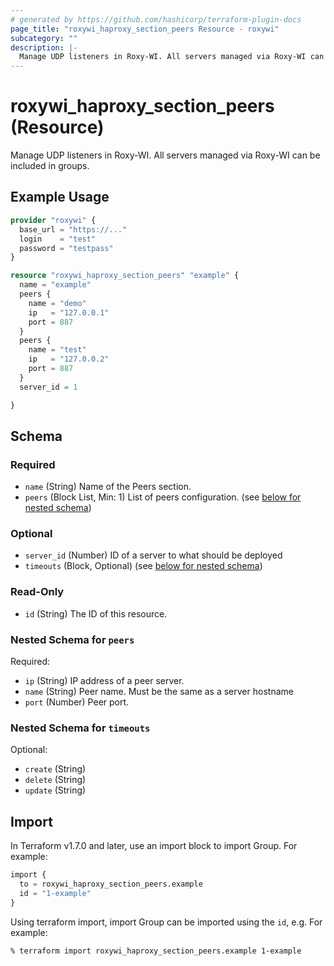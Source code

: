 ```yaml
---
# generated by https://github.com/hashicorp/terraform-plugin-docs
page_title: "roxywi_haproxy_section_peers Resource - roxywi"
subcategory: ""
description: |-
  Manage UDP listeners in Roxy-WI. All servers managed via Roxy-WI can be included in groups.
---
```


# roxywi_haproxy_section_peers (Resource)

Manage UDP listeners in Roxy-WI. All servers managed via Roxy-WI can be included in groups.


## Example Usage

```terraform
provider "roxywi" {
  base_url = "https://..."
  login    = "test"
  password = "testpass"
}

resource "roxywi_haproxy_section_peers" "example" {
  name = "example"
  peers {
    name = "demo"
    ip   = "127.0.0.1"
    port = 887
  }
  peers {
    name = "test"
    ip   = "127.0.0.2"
    port = 887
  }
  server_id = 1

}
```

<!-- schema generated by tfplugindocs -->
## Schema

### Required

- `name` (String) Name of the Peers section.
- `peers` (Block List, Min: 1) List of peers configuration. (see [below for nested schema](#nestedblock--peers))

### Optional

- `server_id` (Number) ID of a server to what should be deployed
- `timeouts` (Block, Optional) (see [below for nested schema](#nestedblock--timeouts))

### Read-Only

- `id` (String) The ID of this resource.

<a id="nestedblock--peers"></a>
### Nested Schema for `peers`

Required:

- `ip` (String) IP address of a peer server.
- `name` (String) Peer name. Must be the same as a server hostname
- `port` (Number) Peer port.


<a id="nestedblock--timeouts"></a>
### Nested Schema for `timeouts`

Optional:

- `create` (String)
- `delete` (String)
- `update` (String)

## Import

In Terraform v1.7.0 and later, use an import block to import Group. For example:

```terraform
import {
  to = roxywi_haproxy_section_peers.example
  id = "1-example"
}
```

Using terraform import, import Group can be imported using the `id`, e.g. For example:

```shell
% terraform import roxywi_haproxy_section_peers.example 1-example
```
